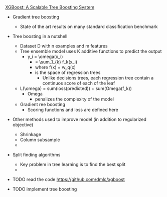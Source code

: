 [XGBoost: A Scalable Tree Boosting System](https://arxiv.org/pdf/1603.02754.pdf)

- Gradient tree boosting
    - State of the art results on many standard classification benchmark
- Tree boosting in a nutshell   
  - Dataset D with n examples and m features
  - Tree ensemble model uses K additive functions to predict the output
    - y_i = \omega(x_i)
        - = \sum_1_{k} f_k(x_i)
        - where f(x) = w_q(x) 
        - is the space of regression trees
          - Unlike decisions trees, each regression tree contain a continuos score of each of the leaf
  - L(\omega) = sum(loss(predicted)) + sum(Omega(f_k))
    - Omega
      - penalizes the complexity of the model
  - Gradient ree boosting
    - Scoring functions and loss are defined here
- Other methods used to improve model (in addition to regularized objective)
  - Shrinkage
  - Column subsample
  - 
- Split finding algorithms
  - Key problem in tree learning is to find the best split
  - 

- TODO read the code https://github.com/dmlc/xgboost 
- TODO implement tree boosting

